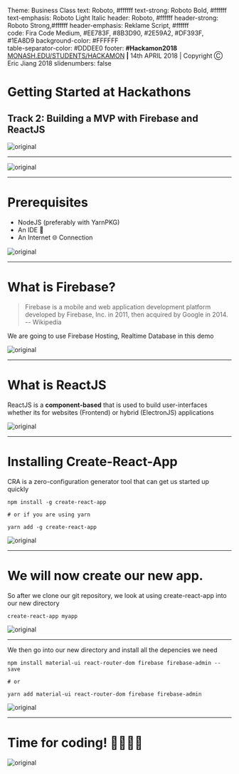 Theme: Business Class
text: Roboto, #ffffff
text-strong: Roboto Bold, #ffffff
text-emphasis: Roboto Light Italic
header: Roboto, #ffffff
header-strong: Roboto Strong,#ffffff
header-emphasis: Reklame Script, #ffffff  
code: Fira Code Medium, #EE783F, #8B3D90, #2E59A2, #DF393F, #1EA8D9
background-color: #FFFFFF  
table-separator-color: #DDDEE0
footer: **#Hackamon2018** [MONASH.EDU/STUDENTS/HACKAMON](https://monash.edu/students/hackamon) **|** 14th APRIL 2018 | Copyright Ⓒ Eric Jiang 2018
slidenumbers: false

# Getting Started at Hackathons

## Track 2: Building a MVP with Firebase and ReactJS

![original](assets/firebase-bg.png)

---

![original](assets/firebase-react.png)

---

# Prerequisites

* NodeJS (preferably with YarnPKG)
* An IDE 📝
* An Internet 🌐 Connection

![original](assets/firebase-bg.png)

---

# What is Firebase?

> Firebase is a mobile and web application development platform developed by Firebase, Inc. in 2011, then acquired by Google in 2014.
> -- Wikipedia

We are going to use Firebase Hosting, Realtime Database in this demo

![original](assets/firebase-bg.png)

---

# What is ReactJS

ReactJS is a **component-based** that is used to build user-interfaces whether its for websites (Frontend) or hybrid (ElectronJS) applications

![original](assets/firebase-bg.png)

---

# Installing Create-React-App

CRA is a zero-configuration generator tool that can get us started up quickly

```
npm install -g create-react-app

# or if you are using yarn

yarn add -g create-react-app
```

![original](assets/firebase-bg.png)

---

# We will now create our new app.

So after we clone our git repository, we look at using create-react-app into our new directory

```
create-react-app myapp
```

![original](assets/firebase-bg.png)

---

We then go into our new directory and install all the depencies we need

```
npm install material-ui react-router-dom firebase firebase-admin --save

# or

yarn add material-ui react-router-dom firebase firebase-admin
```

![original](assets/firebase-bg.png)

---

# Time for coding! 👨‍💻👩‍💻

![original](assets/firebase-bg.png)
